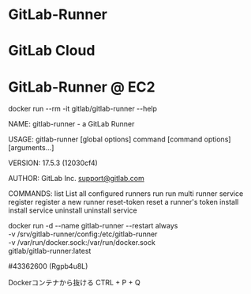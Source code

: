 # GitLab-Runner

# GitLab Cloud


# GitLab-Runner @ EC2

docker run --rm -it gitlab/gitlab-runner --help

NAME:
   gitlab-runner - a GitLab Runner

USAGE:
   gitlab-runner [global options] command [command options] [arguments...]

VERSION:
   17.5.3 (12030cf4)

AUTHOR:
   GitLab Inc. <support@gitlab.com>

COMMANDS:
   list                  List all configured runners
   run                   run multi runner service
   register              register a new runner
   reset-token           reset a runner's token
   install               install service
   uninstall             uninstall service


docker run -d --name gitlab-runner --restart always \
  -v /srv/gitlab-runner/config:/etc/gitlab-runner \
  -v /var/run/docker.sock:/var/run/docker.sock \
  gitlab/gitlab-runner:latest

#43362600 (Rgpb4u8L)

Dockerコンテナから抜ける  CTRL + P + Q